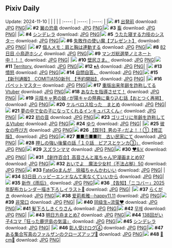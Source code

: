 ## Pixiv Daily
Update: 2024-11-10
|      |      |      |
| :----: | :----: | :----: |
|![](https://pixiv.microyu.workers.dev/c/240x480/img-master/img/2024/11/08/00/00/17/124086849_p0_master1200.jpg) **#1** [出発前](https://www.pixiv.net/artworks/124086849) download: [JPG](https://pixiv.microyu.workers.dev/img-original/img/2024/11/08/00/00/17/124086849_p0.jpg) [PNG](https://pixiv.microyu.workers.dev/img-original/img/2024/11/08/00/00/17/124086849_p0.png)|![](https://pixiv.microyu.workers.dev/c/240x480/img-master/img/2024/11/08/07/30/01/124093793_p0_master1200.jpg) **#2** [翼の恐竜](https://www.pixiv.net/artworks/124093793) download: [JPG](https://pixiv.microyu.workers.dev/img-original/img/2024/11/08/07/30/01/124093793_p0.jpg) [PNG](https://pixiv.microyu.workers.dev/img-original/img/2024/11/08/07/30/01/124093793_p0.png)|![](https://pixiv.microyu.workers.dev/c/240x480/img-master/img/2024/11/09/00/00/04/124114181_p0_master1200.jpg) **#3** [畜](https://www.pixiv.net/artworks/124114181) download: [JPG](https://pixiv.microyu.workers.dev/img-original/img/2024/11/09/00/00/04/124114181_p0.jpg) [PNG](https://pixiv.microyu.workers.dev/img-original/img/2024/11/09/00/00/04/124114181_p0.png)|
|![](https://pixiv.microyu.workers.dev/c/240x480/img-master/img/2024/11/08/00/00/17/124086847_p0_master1200.jpg) **#4** [シンデレラ](https://www.pixiv.net/artworks/124086847) download: [JPG](https://pixiv.microyu.workers.dev/img-original/img/2024/11/08/00/00/17/124086847_p0.jpg) [PNG](https://pixiv.microyu.workers.dev/img-original/img/2024/11/08/00/00/17/124086847_p0.png)|![](https://pixiv.microyu.workers.dev/c/240x480/img-master/img/2024/11/08/19/50/57/124106175_p0_master1200.jpg) **#5** [うたた寝する力技のシスター](https://www.pixiv.net/artworks/124106175) download: [JPG](https://pixiv.microyu.workers.dev/img-original/img/2024/11/08/19/50/57/124106175_p0.jpg) [PNG](https://pixiv.microyu.workers.dev/img-original/img/2024/11/08/19/50/57/124106175_p0.png)|![](https://pixiv.microyu.workers.dev/c/240x480/img-master/img/2024/11/09/10/49/00/124124815_p0_master1200.jpg) **#6** [失敗作の使い魔【プレゼント】](https://www.pixiv.net/artworks/124124815) download: [JPG](https://pixiv.microyu.workers.dev/img-original/img/2024/11/09/10/49/00/124124815_p0.jpg) [PNG](https://pixiv.microyu.workers.dev/img-original/img/2024/11/09/10/49/00/124124815_p0.png)|
|![](https://pixiv.microyu.workers.dev/c/240x480/img-master/img/2024/11/09/06/00/06/124120898_p0_master1200.jpg) **#7** [個人メモ：肩と胸は連動する](https://www.pixiv.net/artworks/124120898) download: [JPG](https://pixiv.microyu.workers.dev/img-original/img/2024/11/09/06/00/06/124120898_p0.jpg) [PNG](https://pixiv.microyu.workers.dev/img-original/img/2024/11/09/06/00/06/124120898_p0.png)|![](https://pixiv.microyu.workers.dev/c/240x480/img-master/img/2024/11/08/13/58/53/124099015_p0_master1200.jpg) **#8** [82日目 小鳥遊ホシノ](https://www.pixiv.net/artworks/124099015) download: [JPG](https://pixiv.microyu.workers.dev/img-original/img/2024/11/08/13/58/53/124099015_p0.jpg) [PNG](https://pixiv.microyu.workers.dev/img-original/img/2024/11/08/13/58/53/124099015_p0.png)|![](https://pixiv.microyu.workers.dev/c/240x480/img-master/img/2024/11/08/08/44/19/124094698_p0_master1200.jpg) **#9** [マンガ総選挙ノミネート中！！！](https://www.pixiv.net/artworks/124094698) download: [JPG](https://pixiv.microyu.workers.dev/img-original/img/2024/11/08/08/44/19/124094698_p0.jpg) [PNG](https://pixiv.microyu.workers.dev/img-original/img/2024/11/08/08/44/19/124094698_p0.png)|
|![](https://pixiv.microyu.workers.dev/c/240x480/img-master/img/2024/11/08/22/38/23/124111543_p0_master1200.jpg) **#10** [壁尻さま。](https://www.pixiv.net/artworks/124111543) download: [JPG](https://pixiv.microyu.workers.dev/img-original/img/2024/11/08/22/38/23/124111543_p0.jpg) [PNG](https://pixiv.microyu.workers.dev/img-original/img/2024/11/08/22/38/23/124111543_p0.png)|![](https://pixiv.microyu.workers.dev/c/240x480/img-master/img/2024/11/09/12/00/35/124126180_p0_master1200.jpg) **#11** [Territory.](https://www.pixiv.net/artworks/124126180) download: [JPG](https://pixiv.microyu.workers.dev/img-original/img/2024/11/09/12/00/35/124126180_p0.jpg) [PNG](https://pixiv.microyu.workers.dev/img-original/img/2024/11/09/12/00/35/124126180_p0.png)|![](https://pixiv.microyu.workers.dev/c/240x480/img-master/img/2024/11/08/00/19/42/124087791_p0_master1200.jpg) **#12** [♦A](https://www.pixiv.net/artworks/124087791) download: [JPG](https://pixiv.microyu.workers.dev/img-original/img/2024/11/08/00/19/42/124087791_p0.jpg) [PNG](https://pixiv.microyu.workers.dev/img-original/img/2024/11/08/00/19/42/124087791_p0.png)|
|![](https://pixiv.microyu.workers.dev/c/240x480/img-master/img/2024/11/08/00/28/35/124088059_p0_master1200.jpg) **#13** [憤怒](https://www.pixiv.net/artworks/124088059) download: [JPG](https://pixiv.microyu.workers.dev/img-original/img/2024/11/08/00/28/35/124088059_p0.jpg) [PNG](https://pixiv.microyu.workers.dev/img-original/img/2024/11/08/00/28/35/124088059_p0.png)|![](https://pixiv.microyu.workers.dev/c/240x480/img-master/img/2024/11/09/00/40/49/124115985_p0_master1200.jpg) **#14** [自問自答。](https://www.pixiv.net/artworks/124115985) download: [JPG](https://pixiv.microyu.workers.dev/img-original/img/2024/11/09/00/40/49/124115985_p0.jpg) [PNG](https://pixiv.microyu.workers.dev/img-original/img/2024/11/09/00/40/49/124115985_p0.png)|![](https://pixiv.microyu.workers.dev/c/240x480/img-master/img/2024/11/09/00/01/18/124114442_p0_master1200.jpg) **#15** [【新刊通販】　COMITIA150新刊　【予約開始】](https://www.pixiv.net/artworks/124114442) download: [JPG](https://pixiv.microyu.workers.dev/img-original/img/2024/11/09/00/01/18/124114442_p0.jpg) [PNG](https://pixiv.microyu.workers.dev/img-original/img/2024/11/09/00/01/18/124114442_p0.png)|
|![](https://pixiv.microyu.workers.dev/c/240x480/img-master/img/2024/11/08/07/08/15/124093566_p0_master1200.jpg) **#16** [パペットマスター](https://www.pixiv.net/artworks/124093566) download: [JPG](https://pixiv.microyu.workers.dev/img-original/img/2024/11/08/07/08/15/124093566_p0.jpg) [PNG](https://pixiv.microyu.workers.dev/img-original/img/2024/11/08/07/08/15/124093566_p0.png)|![](https://pixiv.microyu.workers.dev/c/240x480/img-master/img/2024/11/08/21/02/58/124108548_p0_master1200.jpg) **#17** [重版出来年齢を詐称してるVtuber](https://www.pixiv.net/artworks/124108548) download: [JPG](https://pixiv.microyu.workers.dev/img-original/img/2024/11/08/21/02/58/124108548_p0.jpg) [PNG](https://pixiv.microyu.workers.dev/img-original/img/2024/11/08/21/02/58/124108548_p0.png)|![](https://pixiv.microyu.workers.dev/c/240x480/img-master/img/2024/11/08/16/08/00/124100899_p0_master1200.jpg) **#18** [あなたを指導させて！](https://www.pixiv.net/artworks/124100899) download: [JPG](https://pixiv.microyu.workers.dev/img-original/img/2024/11/08/16/08/00/124100899_p0.jpg) [PNG](https://pixiv.microyu.workers.dev/img-original/img/2024/11/08/16/08/00/124100899_p0.png)|
|![](https://pixiv.microyu.workers.dev/c/240x480/img-master/img/2024/11/08/12/01/55/124097276_p0_master1200.jpg) **#19** [元陰キャ男の娘♂が陽キャの祭典に乗り込む話【おとつく再掲】](https://www.pixiv.net/artworks/124097276) download: [JPG](https://pixiv.microyu.workers.dev/img-original/img/2024/11/08/12/01/55/124097276_p0.jpg) [PNG](https://pixiv.microyu.workers.dev/img-original/img/2024/11/08/12/01/55/124097276_p0.png)|![](https://pixiv.microyu.workers.dev/c/240x480/img-master/img/2024/11/08/18/35/55/124104121_p0_master1200.jpg) **#20** [ケルベロス拾った　まとめ](https://www.pixiv.net/artworks/124104121) download: [JPG](https://pixiv.microyu.workers.dev/img-original/img/2024/11/08/18/35/55/124104121_p0.jpg) [PNG](https://pixiv.microyu.workers.dev/img-original/img/2024/11/08/18/35/55/124104121_p0.png)|![](https://pixiv.microyu.workers.dev/c/240x480/img-master/img/2024/11/09/00/00/36/124114358_p0_master1200.jpg) **#21** [夢の中で女の子になってくれるインキュバスくん♂](https://www.pixiv.net/artworks/124114358) download: [JPG](https://pixiv.microyu.workers.dev/img-original/img/2024/11/09/00/00/36/124114358_p0.jpg) [PNG](https://pixiv.microyu.workers.dev/img-original/img/2024/11/09/00/00/36/124114358_p0.png)|
|![](https://pixiv.microyu.workers.dev/c/240x480/img-master/img/2024/11/08/23/38/26/124113452_p0_master1200.jpg) **#22** [初の音](https://www.pixiv.net/artworks/124113452) download: [JPG](https://pixiv.microyu.workers.dev/img-original/img/2024/11/08/23/38/26/124113452_p0.jpg) [PNG](https://pixiv.microyu.workers.dev/img-original/img/2024/11/08/23/38/26/124113452_p0.png)|![](https://pixiv.microyu.workers.dev/c/240x480/img-master/img/2024/11/09/21/12/53/124139385_p0_master1200.jpg) **#23** [ゴリゴリに年齢を詐称してるVtuber](https://www.pixiv.net/artworks/124139385) download: [JPG](https://pixiv.microyu.workers.dev/img-original/img/2024/11/09/21/12/53/124139385_p0.jpg) [PNG](https://pixiv.microyu.workers.dev/img-original/img/2024/11/09/21/12/53/124139385_p0.png)|![](https://pixiv.microyu.workers.dev/c/240x480/img-master/img/2024/11/08/00/00/05/124086758_p0_master1200.jpg) **#24** [ゆり](https://www.pixiv.net/artworks/124086758) download: [JPG](https://pixiv.microyu.workers.dev/img-original/img/2024/11/08/00/00/05/124086758_p0.jpg) [PNG](https://pixiv.microyu.workers.dev/img-original/img/2024/11/08/00/00/05/124086758_p0.png)|
|![](https://pixiv.microyu.workers.dev/c/240x480/img-master/img/2024/11/09/00/01/14/124114434_p0_master1200.jpg) **#25** [彼女の呼び方](https://www.pixiv.net/artworks/124114434) download: [JPG](https://pixiv.microyu.workers.dev/img-original/img/2024/11/09/00/01/14/124114434_p0.jpg) [PNG](https://pixiv.microyu.workers.dev/img-original/img/2024/11/09/00/01/14/124114434_p0.png)|![](https://pixiv.microyu.workers.dev/c/240x480/img-master/img/2024/11/09/00/00/34/124114350_p0_master1200.jpg) **#26** [【既刊】男の子♂だよ！！①【修正版】](https://www.pixiv.net/artworks/124114350) download: [JPG](https://pixiv.microyu.workers.dev/img-original/img/2024/11/09/00/00/34/124114350_p0.jpg) [PNG](https://pixiv.microyu.workers.dev/img-original/img/2024/11/09/00/00/34/124114350_p0.png)|![](https://pixiv.microyu.workers.dev/c/240x480/img-master/img/2024/11/09/09/35/30/124123628_p0_master1200.jpg) **#27** [■■市■■町　古い民家にて](https://www.pixiv.net/artworks/124123628) download: [JPG](https://pixiv.microyu.workers.dev/img-original/img/2024/11/09/09/35/30/124123628_p0.jpg) [PNG](https://pixiv.microyu.workers.dev/img-original/img/2024/11/09/09/35/30/124123628_p0.png)|
|![](https://pixiv.microyu.workers.dev/c/240x480/img-master/img/2024/11/09/00/01/52/124114512_p0_master1200.jpg) **#28** [押しの強い後輩の話「１０話　ピアスとケンカ③」](https://www.pixiv.net/artworks/124114512) download: [JPG](https://pixiv.microyu.workers.dev/img-original/img/2024/11/09/00/01/52/124114512_p0.jpg) [PNG](https://pixiv.microyu.workers.dev/img-original/img/2024/11/09/00/01/52/124114512_p0.png)|![](https://pixiv.microyu.workers.dev/c/240x480/img-master/img/2024/11/08/14/40/46/124099638_p0_master1200.jpg) **#29** [スズランママ](https://www.pixiv.net/artworks/124099638) download: [JPG](https://pixiv.microyu.workers.dev/img-original/img/2024/11/08/14/40/46/124099638_p0.jpg) [PNG](https://pixiv.microyu.workers.dev/img-original/img/2024/11/08/14/40/46/124099638_p0.png)|![](https://pixiv.microyu.workers.dev/c/240x480/img-master/img/2024/11/08/01/37/14/124089686_p0_master1200.jpg) **#30** [❤️&☠️](https://www.pixiv.net/artworks/124089686) download: [JPG](https://pixiv.microyu.workers.dev/img-original/img/2024/11/08/01/37/14/124089686_p0.jpg) [PNG](https://pixiv.microyu.workers.dev/img-original/img/2024/11/08/01/37/14/124089686_p0.png)|
|![](https://pixiv.microyu.workers.dev/c/240x480/img-master/img/2024/11/09/00/01/59/124114524_p0_master1200.jpg) **#31** [【創作百合】高音さんと嵐ちゃん1P漫画まとめ97](https://www.pixiv.net/artworks/124114524) download: [JPG](https://pixiv.microyu.workers.dev/img-original/img/2024/11/09/00/01/59/124114524_p0.jpg) [PNG](https://pixiv.microyu.workers.dev/img-original/img/2024/11/09/00/01/59/124114524_p0.png)|![](https://pixiv.microyu.workers.dev/c/240x480/img-master/img/2024/11/09/17/00/18/124132242_p0_master1200.jpg) **#32** [おいでよ　魔法少女村（不法占拠）50](https://www.pixiv.net/artworks/124132242) download: [JPG](https://pixiv.microyu.workers.dev/img-original/img/2024/11/09/17/00/18/124132242_p0.jpg) [PNG](https://pixiv.microyu.workers.dev/img-original/img/2024/11/09/17/00/18/124132242_p0.png)|![](https://pixiv.microyu.workers.dev/c/240x480/img-master/img/2024/11/08/19/00/59/124104833_p0_master1200.jpg) **#33** [FateGoまんが　徐福ちゃんかわいい](https://www.pixiv.net/artworks/124104833) download: [JPG](https://pixiv.microyu.workers.dev/img-original/img/2024/11/08/19/00/59/124104833_p0.jpg) [PNG](https://pixiv.microyu.workers.dev/img-original/img/2024/11/08/19/00/59/124104833_p0.png)|
|![](https://pixiv.microyu.workers.dev/c/240x480/img-master/img/2024/11/09/15/51/35/124130706_p0_master1200.jpg) **#34** [83日目 ハッピーエンドなんて来なくていいから](https://www.pixiv.net/artworks/124130706) download: [JPG](https://pixiv.microyu.workers.dev/img-original/img/2024/11/09/15/51/35/124130706_p0.jpg) [PNG](https://pixiv.microyu.workers.dev/img-original/img/2024/11/09/15/51/35/124130706_p0.png)|![](https://pixiv.microyu.workers.dev/c/240x480/img-master/img/2024/11/08/01/08/03/124089112_p0_master1200.jpg) **#35** [新作《雨后》](https://www.pixiv.net/artworks/124089112) download: [JPG](https://pixiv.microyu.workers.dev/img-original/img/2024/11/08/01/08/03/124089112_p0.jpg) [PNG](https://pixiv.microyu.workers.dev/img-original/img/2024/11/08/01/08/03/124089112_p0.png)|![](https://pixiv.microyu.workers.dev/c/240x480/img-master/img/2024/11/08/23/13/19/124112697_p0_master1200.jpg) **#36** [【告知】「ニコバー」2025年配布カレンダー描き下ろしイラスト🎃](https://www.pixiv.net/artworks/124112697) download: [JPG](https://pixiv.microyu.workers.dev/img-original/img/2024/11/08/23/13/19/124112697_p0.jpg) [PNG](https://pixiv.microyu.workers.dev/img-original/img/2024/11/08/23/13/19/124112697_p0.png)|
|![](https://pixiv.microyu.workers.dev/c/240x480/img-master/img/2024/11/08/18/25/43/124103823_p0_master1200.jpg) **#37** [らくがき](https://www.pixiv.net/artworks/124103823) download: [JPG](https://pixiv.microyu.workers.dev/img-original/img/2024/11/08/18/25/43/124103823_p0.jpg) [PNG](https://pixiv.microyu.workers.dev/img-original/img/2024/11/08/18/25/43/124103823_p0.png)|![](https://pixiv.microyu.workers.dev/c/240x480/img-master/img/2024/11/08/11/34/14/124096782_p0_master1200.jpg) **#38** [爱莉希雅--happy11.11](https://www.pixiv.net/artworks/124096782) download: [JPG](https://pixiv.microyu.workers.dev/img-original/img/2024/11/08/11/34/14/124096782_p0.jpg) [PNG](https://pixiv.microyu.workers.dev/img-original/img/2024/11/08/11/34/14/124096782_p0.png)|![](https://pixiv.microyu.workers.dev/c/240x480/img-master/img/2024/11/08/19/54/34/124106269_p0_master1200.jpg) **#39** [非常口](https://www.pixiv.net/artworks/124106269) download: [JPG](https://pixiv.microyu.workers.dev/img-original/img/2024/11/08/19/54/34/124106269_p0.jpg) [PNG](https://pixiv.microyu.workers.dev/img-original/img/2024/11/08/19/54/34/124106269_p0.png)|
|![](https://pixiv.microyu.workers.dev/c/240x480/img-master/img/2024/11/08/19/35/48/124105728_p0_master1200.jpg) **#40** [同级生~流萤♥](https://www.pixiv.net/artworks/124105728) download: [JPG](https://pixiv.microyu.workers.dev/img-original/img/2024/11/08/19/35/48/124105728_p0.jpg) [PNG](https://pixiv.microyu.workers.dev/img-original/img/2024/11/08/19/35/48/124105728_p0.png)|![](https://pixiv.microyu.workers.dev/c/240x480/img-master/img/2024/11/09/00/03/44/124114645_p0_master1200.jpg) **#41** [髪下ろしきくりさん](https://www.pixiv.net/artworks/124114645) download: [JPG](https://pixiv.microyu.workers.dev/img-original/img/2024/11/09/00/03/44/124114645_p0.jpg) [PNG](https://pixiv.microyu.workers.dev/img-original/img/2024/11/09/00/03/44/124114645_p0.png)|![](https://pixiv.microyu.workers.dev/c/240x480/img-master/img/2024/11/09/00/08/03/124114844_p0_master1200.jpg) **#42** [무제](https://www.pixiv.net/artworks/124114844) download: [JPG](https://pixiv.microyu.workers.dev/img-original/img/2024/11/09/00/08/03/124114844_p0.jpg) [PNG](https://pixiv.microyu.workers.dev/img-original/img/2024/11/09/00/08/03/124114844_p0.png)|
|![](https://pixiv.microyu.workers.dev/c/240x480/img-master/img/2024/11/09/19/43/53/124136621_p0_master1200.jpg) **#43** [明日方舟まとめ7](https://www.pixiv.net/artworks/124136621) download: [JPG](https://pixiv.microyu.workers.dev/img-original/img/2024/11/09/19/43/53/124136621_p0.jpg) [PNG](https://pixiv.microyu.workers.dev/img-original/img/2024/11/09/19/43/53/124136621_p0.png)|![](https://pixiv.microyu.workers.dev/c/240x480/img-master/img/2024/11/09/00/04/04/124114663_p0_master1200.jpg) **#44** [138回がい子4コマ「狂った鹿児島の気温」](https://www.pixiv.net/artworks/124114663) download: [JPG](https://pixiv.microyu.workers.dev/img-original/img/2024/11/09/00/04/04/124114663_p0.jpg) [PNG](https://pixiv.microyu.workers.dev/img-original/img/2024/11/09/00/04/04/124114663_p0.png)|![](https://pixiv.microyu.workers.dev/c/240x480/img-master/img/2024/11/08/23/45/01/124113672_p0_master1200.jpg) **#45** [シンデレラ](https://www.pixiv.net/artworks/124113672) download: [JPG](https://pixiv.microyu.workers.dev/img-original/img/2024/11/08/23/45/01/124113672_p0.jpg) [PNG](https://pixiv.microyu.workers.dev/img-original/img/2024/11/08/23/45/01/124113672_p0.png)|
|![](https://pixiv.microyu.workers.dev/c/240x480/img-master/img/2024/11/09/21/38/41/124140234_p0_master1200.jpg) **#46** [彰人受けログ④](https://www.pixiv.net/artworks/124140234) download: [JPG](https://pixiv.microyu.workers.dev/img-original/img/2024/11/09/21/38/41/124140234_p0.jpg) [PNG](https://pixiv.microyu.workers.dev/img-original/img/2024/11/09/21/38/41/124140234_p0.png)|![](https://pixiv.microyu.workers.dev/c/240x480/img-master/img/2024/11/08/01/30/16/124089585_p0_master1200.jpg) **#47** [ある集合写真のファルザンのクローズアップ🎨](https://www.pixiv.net/artworks/124089585) download: [JPG](https://pixiv.microyu.workers.dev/img-original/img/2024/11/08/01/30/16/124089585_p0.jpg) [PNG](https://pixiv.microyu.workers.dev/img-original/img/2024/11/08/01/30/16/124089585_p0.png)|![](https://pixiv.microyu.workers.dev/c/240x480/img-master/img/2024/11/08/20/50/32/124108043_p0_master1200.jpg) **#48** [💖cm💖](https://www.pixiv.net/artworks/124108043) download: [JPG](https://pixiv.microyu.workers.dev/img-original/img/2024/11/08/20/50/32/124108043_p0.jpg) [PNG](https://pixiv.microyu.workers.dev/img-original/img/2024/11/08/20/50/32/124108043_p0.png)|
